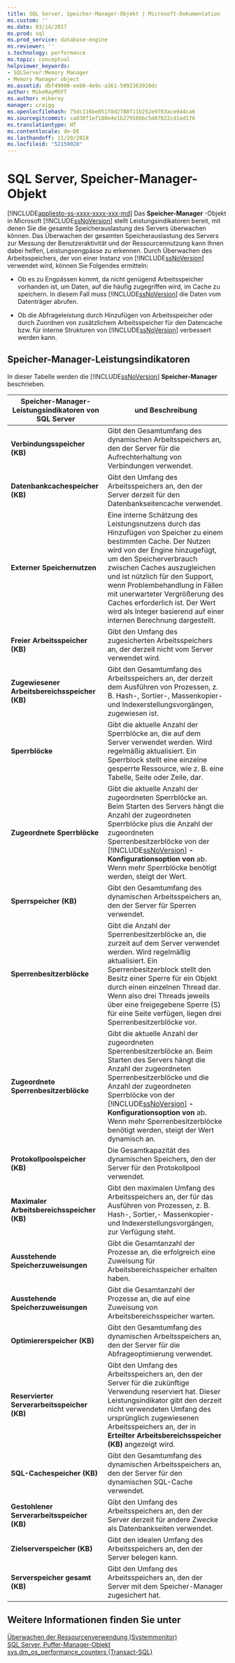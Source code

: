 ```yaml
---
title: SQL Server, Speicher-Manager-Objekt | Microsoft-Dokumentation
ms.custom: ''
ms.date: 03/14/2017
ms.prod: sql
ms.prod_service: database-engine
ms.reviewer: ''
s.technology: performance
ms.topic: conceptual
helpviewer_keywords:
- SQLServer:Memory Manager
- Memory Manager object
ms.assetid: dbf49000-eeb0-4e9c-a361-5092363920dc
author: MikeRayMSFT
ms.author: mikeray
manager: craigg
ms.openlocfilehash: 75dc116be851f8d2788f11b252e9783ace944ca6
ms.sourcegitcommit: ca038f1ef180e4e1b27910bbc5d87822cd1ed176
ms.translationtype: HT
ms.contentlocale: de-DE
ms.lasthandoff: 11/20/2018
ms.locfileid: "52159028"
---
```

# <a name="sql-server-memory-manager-object"></a>SQL Server, Speicher-Manager-Objekt
[!INCLUDE[appliesto-ss-xxxx-xxxx-xxx-md](../../includes/appliesto-ss-xxxx-xxxx-xxx-md.md)]
  Das **Speicher-Manager** -Objekt in Microsoft [!INCLUDE[ssNoVersion](../../includes/ssnoversion-md.md)] stellt Leistungsindikatoren bereit, mit denen Sie die gesamte Speicherauslastung des Servers überwachen können. Das Überwachen der gesamten Speicherauslastung des Servers zur Messung der Benutzeraktivität und der Ressourcennutzung kann Ihnen dabei helfen, Leistungsengpässe zu erkennen. Durch Überwachen des Arbeitsspeichers, der von einer Instanz von [!INCLUDE[ssNoVersion](../../includes/ssnoversion-md.md)] verwendet wird, können Sie Folgendes ermitteln:  
  
-   Ob es zu Engpässen kommt, da nicht genügend Arbeitsspeicher vorhanden ist, um Daten, auf die häufig zugegriffen wird, im Cache zu speichern. In diesem Fall muss [!INCLUDE[ssNoVersion](../../includes/ssnoversion-md.md)] die Daten vom Datenträger abrufen.  
  
-   Ob die Abfrageleistung durch Hinzufügen von Arbeitsspeicher oder durch Zuordnen von zusätzlichem Arbeitsspeicher für den Datencache bzw. für interne Strukturen von [!INCLUDE[ssNoVersion](../../includes/ssnoversion-md.md)] verbessert werden kann.  
  
## <a name="memory-manager-counters"></a>Speicher-Manager-Leistungsindikatoren  
 In dieser Tabelle werden die [!INCLUDE[ssNoVersion](../../includes/ssnoversion-md.md)] **Speicher-Manager** beschrieben.  
  
|Speicher-Manager-Leistungsindikatoren von SQL Server|und Beschreibung|  
|----------------------------------------|-----------------|  
|**Verbindungsspeicher (KB)**|Gibt den Gesamtumfang des dynamischen Arbeitsspeichers an, den der Server für die Aufrechterhaltung von Verbindungen verwendet.|  
|**Datenbankcachespeicher (KB)**|Gibt den Umfang des Arbeitsspeichers an, den der Server derzeit für den Datenbankseitencache verwendet.|  
|**Externer Speichernutzen**| Eine interne Schätzung des Leistungsnutzens durch das Hinzufügen von Speicher zu einem bestimmten Cache. Der Nutzen wird von der Engine hinzugefügt, um den Speicherverbrauch zwischen Caches auszugleichen und ist nützlich für den Support, wenn Problembehandlung in Fällen mit unerwarteter Vergrößerung des Caches erforderlich ist. Der Wert wird als Integer basierend auf einer internen Berechnung dargestellt. | 
|**Freier Arbeitsspeicher (KB)**|Gibt den Umfang des zugesicherten Arbeitsspeichers an, der derzeit nicht vom Server verwendet wird.|  
|**Zugewiesener Arbeitsbereichsspeicher (KB)**|Gibt den Gesamtumfang des Arbeitsspeichers an, der derzeit dem Ausführen von Prozessen, z. B. Hash-, Sortier-, Massenkopier- und Indexerstellungsvorgängen, zugewiesen ist.|  
|**Sperrblöcke**|Gibt die aktuelle Anzahl der Sperrblöcke an, die auf dem Server verwendet werden. Wird regelmäßig aktualisiert. Ein Sperrblock stellt eine einzelne gesperrte Ressource, wie z. B. eine Tabelle, Seite oder Zeile, dar.|  
|**Zugeordnete Sperrblöcke**|Gibt die aktuelle Anzahl der zugeordneten Sperrblöcke an. Beim Starten des Servers hängt die Anzahl der zugeordneten Sperrblöcke plus die Anzahl der zugeordneten Sperrenbesitzerblöcke von der [!INCLUDE[ssNoVersion](../../includes/ssnoversion-md.md)] **-Konfigurationsoption von** ab. Wenn mehr Sperrblöcke benötigt werden, steigt der Wert.|  
|**Sperrspeicher (KB)**|Gibt den Gesamtumfang des dynamischen Arbeitsspeichers an, den der Server für Sperren verwendet.|  
|**Sperrenbesitzerblöcke**|Gibt die Anzahl der Sperrenbesitzerblöcke an, die zurzeit auf dem Server verwendet werden. Wird regelmäßig aktualisiert. Ein Sperrenbesitzerblock stellt den Besitz einer Sperre für ein Objekt durch einen einzelnen Thread dar. Wenn also drei Threads jeweils über eine freigegebene Sperre (S) für eine Seite verfügen, liegen drei Sperrenbesitzerblöcke vor.|  
|**Zugeordnete Sperrenbesitzerblöcke**|Gibt die aktuelle Anzahl der zugeordneten Sperrenbesitzerblöcke an. Beim Starten des Servers hängt die Anzahl der zugeordneten Sperrenbesitzerblöcke und die Anzahl der zugeordneten Sperrblöcke von der [!INCLUDE[ssNoVersion](../../includes/ssnoversion-md.md)] **-Konfigurationsoption von** ab. Wenn mehr Sperrenbesitzerblöcke benötigt werden, steigt der Wert dynamisch an.|  
|**Protokollpoolspeicher (KB)**|Die Gesamtkapazität des dynamischen Speichers, den der Server für den Protokollpool verwendet.| 
|**Maximaler Arbeitsbereichsspeicher (KB)**|Gibt den maximalen Umfang des Arbeitsspeichers an, der für das Ausführen von Prozessen, z. B. Hash-, Sortier,- Massenkopier- und Indexerstellungsvorgängen, zur Verfügung steht.|  
|**Ausstehende Speicherzuweisungen**|Gibt die Gesamtanzahl der Prozesse an, die erfolgreich eine Zuweisung für Arbeitsbereichsspeicher erhalten haben.|  
|**Ausstehende Speicherzuweisungen**|Gibt die Gesamtanzahl der Prozesse an, die auf eine Zuweisung von Arbeitsbereichsspeicher warten.|  
|**Optimiererspeicher (KB)**|Gibt den Gesamtumfang des dynamischen Arbeitsspeichers an, den der Server für die Abfrageoptimierung verwendet.|  
|**Reservierter Serverarbeitsspeicher (KB)**|Gibt den Umfang des Arbeitsspeichers an, den der Server für die zukünftige Verwendung reserviert hat. Dieser Leistungsindikator gibt den derzeit nicht verwendeten Umfang des ursprünglich zugewiesenen Arbeitsspeichers an, der in **Erteilter Arbeitsbereichsspeicher (KB)** angezeigt wird.|  
|**SQL-Cachespeicher (KB)**|Gibt den Gesamtumfang des dynamischen Arbeitsspeichers an, den der Server für den dynamischen SQL-Cache verwendet.|  
|**Gestohlener Serverarbeitsspeicher (KB)**|Gibt den Umfang des Arbeitsspeichers an, den der Server derzeit für andere Zwecke als Datenbankseiten verwendet.|  
|**Zielserverspeicher (KB)**|Gibt den idealen Umfang des Arbeitsspeichers an, den der Server belegen kann.|  
|**Serverspeicher gesamt (KB)**|Gibt den Umfang des Arbeitsspeichers an, den der Server mit dem Speicher-Manager zugesichert hat.|  
  
## <a name="see-also"></a>Weitere Informationen finden Sie unter  
 [Überwachen der Ressourcenverwendung &#40;Systemmonitor&#41;](../../relational-databases/performance-monitor/monitor-resource-usage-system-monitor.md)   
 [SQL Server, Puffer-Manager-Objekt](../../relational-databases/performance-monitor/sql-server-buffer-manager-object.md)   
[sys.dm_os_performance_counters (Transact-SQL)](../../relational-databases/system-dynamic-management-views/sys-dm-os-performance-counters-transact-sql.md)  
  
